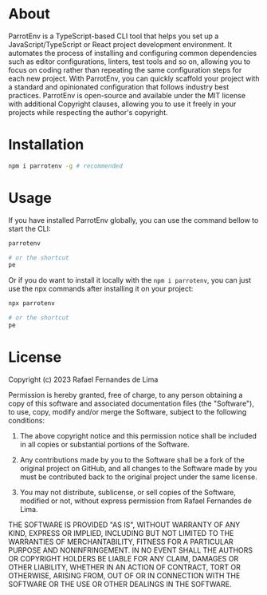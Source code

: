 # About
ParrotEnv is a TypeScript-based CLI tool that helps you set up a JavaScript/TypeScript or React project development environment. It automates the process of installing and configuring common dependencies such as editor configurations, linters, test tools and so on, allowing you to focus on coding rather than repeating the same configuration steps for each new project. With ParrotEnv, you can quickly scaffold your project with a standard and opinionated configuration that follows industry best practices. ParrotEnv is open-source and available under the MIT license with additional Copyright clauses, allowing you to use it freely in your projects while respecting the author's copyright.

# Installation
```bash
npm i parrotenv -g # recommended
```

# Usage
If you have installed ParrotEnv globally, you can use the command bellow to start the CLI:
```bash
parrotenv

# or the shortcut
pe
```

Or if you do want to install it locally with the `npm i parrotenv`, you can just use the npx commands after installing it on your project:
```bash
npx parrotenv

# or the shortcut
pe
```

# License
Copyright (c) 2023 Rafael Fernandes de Lima

Permission is hereby granted, free of charge, to any person obtaining a copy of this software and associated documentation files (the "Software"), to use, copy, modify and/or merge the Software, subject to the following conditions:

1. The above copyright notice and this permission notice shall be included in all copies or substantial portions of the Software.

2. Any contributions made by you to the Software shall be a fork of the original project on GitHub, and all changes to the Software made by you must be contributed back to the original project under the same license.

3. You may not distribute, sublicense, or sell copies of the Software, modified or not, without express permission from Rafael Fernandes de Lima.

THE SOFTWARE IS PROVIDED "AS IS", WITHOUT WARRANTY OF ANY KIND, EXPRESS OR IMPLIED, INCLUDING BUT NOT LIMITED TO THE WARRANTIES OF MERCHANTABILITY, FITNESS FOR A PARTICULAR PURPOSE AND NONINFRINGEMENT. IN NO EVENT SHALL THE AUTHORS OR COPYRIGHT HOLDERS BE LIABLE FOR ANY CLAIM, DAMAGES OR OTHER LIABILITY, WHETHER IN AN ACTION OF CONTRACT, TORT OR OTHERWISE, ARISING FROM, OUT OF OR IN CONNECTION WITH THE SOFTWARE OR THE USE OR OTHER DEALINGS IN THE SOFTWARE.
